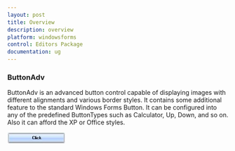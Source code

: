 ```yaml
---
layout: post
title: Overview
description: overview
platform: windowsforms
control: Editors Package
documentation: ug
---
```


### ButtonAdv

ButtonAdv is an advanced button control capable of displaying  images with different alignments and various border styles. It contains some additional feature to the standard Windows Forms Button. It can be configured into any of the predefined ButtonTypes such as Calculator, Up, Down, and so on. Also it can afford the XP or Office styles.

![](Overview_images/Overview_img56.jpeg)



